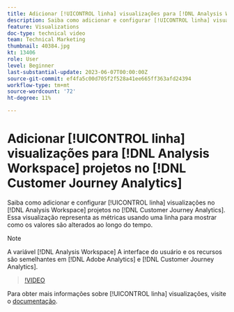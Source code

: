 ```yaml
---
title: Adicionar [!UICONTROL linha] visualizações para [!DNL Analysis Workspace] projetos
description: Saiba como adicionar e configurar [!UICONTROL linha] visualizações para [!DNL Analysis Workspace] projetos no [!DNL Customer Journey Analytics].
feature: Visualizations
doc-type: technical video
team: Technical Marketing
thumbnail: 40384.jpg
kt: 13406
role: User
level: Beginner
last-substantial-update: 2023-06-07T00:00:00Z
source-git-commit: ef4fa5c00d705f2f528a41ee665ff363afd24394
workflow-type: tm+mt
source-wordcount: '72'
ht-degree: 11%

---
```


# Adicionar [!UICONTROL linha] visualizações para [!DNL Analysis Workspace] projetos no [!DNL Customer Journey Analytics]

Saiba como adicionar e configurar [!UICONTROL linha] visualizações no [!DNL Analysis Workspace] projetos no [!DNL Customer Journey Analytics]. Essa visualização representa as métricas usando uma linha para mostrar como os valores são alterados ao longo do tempo.

>[!NOTE]
>
>A variável [!DNL Analysis Workspace] A interface do usuário e os recursos são semelhantes em [!DNL Adobe Analytics] e [!DNL Customer Journey Analytics].

>[!VIDEO](https://video.tv.adobe.com/v/40384/?quality=12&learn=on)

Para obter mais informações sobre [!UICONTROL linha] visualizações, visite o [documentação](https://experienceleague.adobe.com/docs/analytics-platform/using/cja-workspace/visualizations/line.html?lang=pt-BR).
